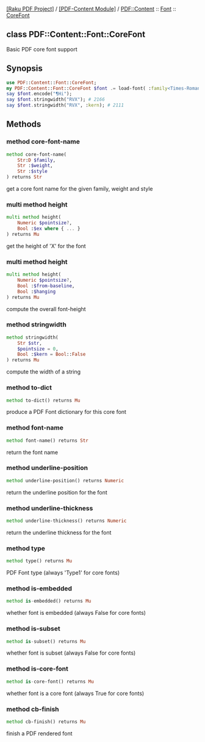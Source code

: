 [[Raku PDF Project]](https://pdf-raku.github.io)
 / [[PDF-Content Module]](https://pdf-raku.github.io/PDF-Content-raku)
 / [PDF::Content](https://pdf-raku.github.io/PDF-Content-raku/PDF/Content)
 :: [Font](https://pdf-raku.github.io/PDF-Content-raku/PDF/Content/Font)
 :: [CoreFont](https://pdf-raku.github.io/PDF-Content-raku/PDF/Content/Font/CoreFont)

class PDF::Content::Font::CoreFont
----------------------------------

Basic PDF core font support

Synopsis
--------

```raku
use PDF::Content::Font::CoreFont;
my PDF::Content::Font::CoreFont $font .= load-font( :family<Times-Roman>, :weight<bold> );
say $font.encode("¶Hi");
say $font.stringwidth("RVX"); # 2166
say $font.stringwidth("RVX", :kern); # 2111
```

Methods
-------

### method core-font-name

```raku
method core-font-name(
    Str:D $family,
    Str :$weight,
    Str :$style
) returns Str
```

get a core font name for the given family, weight and style

### multi method height

```raku
multi method height(
    Numeric $pointsize?,
    Bool :$ex where { ... }
) returns Mu
```

get the height of 'X' for the font

### multi method height

```raku
multi method height(
    Numeric $pointsize?,
    Bool :$from-baseline,
    Bool :$hanging
) returns Mu
```

compute the overall font-height

### method stringwidth

```raku
method stringwidth(
    Str $str,
    $pointsize = 0,
    Bool :$kern = Bool::False
) returns Mu
```

compute the width of a string

### method to-dict

```raku
method to-dict() returns Mu
```

produce a PDF Font dictionary for this core font

### method font-name

```raku
method font-name() returns Str
```

return the font name

### method underline-position

```raku
method underline-position() returns Numeric
```

return the underline position for the font

### method underline-thickness

```raku
method underline-thickness() returns Numeric
```

return the underline thickness for the font

### method type

```raku
method type() returns Mu
```

PDF Font type (always 'Type1' for core fonts)

### method is-embedded

```raku
method is-embedded() returns Mu
```

whether font is embedded (always False for core fonts)

### method is-subset

```raku
method is-subset() returns Mu
```

whether font is subset (always False for core fonts)

### method is-core-font

```raku
method is-core-font() returns Mu
```

whether font is a core font (always True for core fonts)

### method cb-finish

```raku
method cb-finish() returns Mu
```

finish a PDF rendered font

